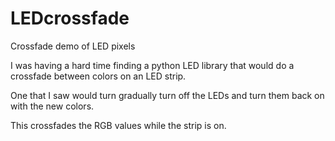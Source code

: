 # LEDcrossfade
Crossfade demo of LED pixels

I was having a hard time finding a python LED library that would do a crossfade between colors on an LED strip.

One that I saw would turn gradually turn off the LEDs and turn them back on with the new colors.

This crossfades the RGB values while the strip is on.
